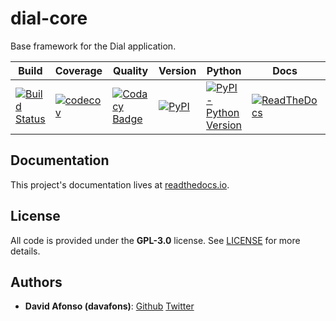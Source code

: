 # dial-core
Base framework for the Dial application.

| Build | Coverage | Quality | Version | Python | Docs | License |
|-------|----------|---------|---------|--------|------|---------|
| [![Build Status](https://travis-ci.com/dial-app/dial-core.svg?branch=master)](https://travis-ci.com/dial-app/dial-core) | [![codecov](https://codecov.io/gh/dial-app/dial-core/branch/master/graph/badge.svg)](https://codecov.io/gh/dial-app/dial-core) | [![Codacy Badge](https://api.codacy.com/project/badge/Grade/0efd35d1aeb042ba992b573324f52a82)](https://www.codacy.com/gh/dial-app/dial-core?utm_source=github.com&amp;utm_medium=referral&amp;utm_content=dial-app/dial-core&amp;utm_campaign=Badge_Grade) | [![PyPI](https://img.shields.io/pypi/v/dial-core)](https://pypi.org/project/dial-core/) | [![PyPI - Python Version](https://img.shields.io/pypi/pyversions/dial-core?color=green)](https://pypi.org/project/dial-core/) | [![ReadTheDocs](https://readthedocs.org/projects/dial-core/badge/?version=latest)](https://dial-core.readthedocs.io/en/latest/) | [![License: GPL v3](https://img.shields.io/badge/License-GPLv3-blue.svg)](https://www.gnu.org/licenses/gpl-3.0) |

## Documentation

This project's documentation lives at [readthedocs.io](https://dial-core.readthedocs.io).

## License

All code is provided under the __GPL-3.0__ license. See [LICENSE](LICENSE) for more details.

## Authors

* **David Afonso (davafons)**: [Github](https://github.com/davafons) [Twitter](https://twitter.com/davafons)
